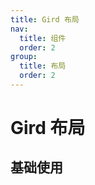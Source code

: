 ```yaml
---
title: Gird 布局
nav:
  title: 组件
  order: 2
group:
  title: 布局
  order: 2
---
```


# Gird 布局

## 基础使用

<code src="./demos/base.tsx"></code>
